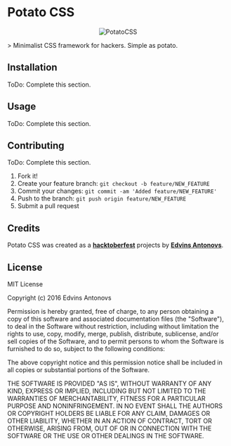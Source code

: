# Potato CSS
<p align="center">
    <img align="center" src="https://avatars2.githubusercontent.com/u/20952276?v=3&s=200" alt="PotatoCSS">
</p>
> Minimalist CSS framework for hackers. Simple as potato.

## Installation

ToDo: Complete this section.

## Usage

ToDo: Complete this section.

## Contributing

ToDo: Complete this section.

1. Fork it!
2. Create your feature branch: `git checkout -b feature/NEW_FEATURE`
3. Commit your changes: `git commit -am 'Added feature/NEW_FEATURE'`
4. Push to the branch: `git push origin feature/NEW_FEATURE`
5. Submit a pull request

## Credits

Potato CSS was created as a [**hacktoberfest**](https://hacktoberfest.digitalocean.com/) projects by [**Edvins Antonovs**](https://github.com/ummahusla).

## License

MIT License

Copyright (c) 2016 Edvins Antonovs

Permission is hereby granted, free of charge, to any person obtaining a copy
of this software and associated documentation files (the "Software"), to deal
in the Software without restriction, including without limitation the rights
to use, copy, modify, merge, publish, distribute, sublicense, and/or sell
copies of the Software, and to permit persons to whom the Software is
furnished to do so, subject to the following conditions:

The above copyright notice and this permission notice shall be included in all
copies or substantial portions of the Software.

THE SOFTWARE IS PROVIDED "AS IS", WITHOUT WARRANTY OF ANY KIND, EXPRESS OR
IMPLIED, INCLUDING BUT NOT LIMITED TO THE WARRANTIES OF MERCHANTABILITY,
FITNESS FOR A PARTICULAR PURPOSE AND NONINFRINGEMENT. IN NO EVENT SHALL THE
AUTHORS OR COPYRIGHT HOLDERS BE LIABLE FOR ANY CLAIM, DAMAGES OR OTHER
LIABILITY, WHETHER IN AN ACTION OF CONTRACT, TORT OR OTHERWISE, ARISING FROM,
OUT OF OR IN CONNECTION WITH THE SOFTWARE OR THE USE OR OTHER DEALINGS IN THE
SOFTWARE.
